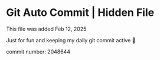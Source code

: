 # Git Auto Commit | Hidden File

This file was added Feb 12, 2025

Just for fun and keeping my daily git commit active 🤪

commit number: 2048644
